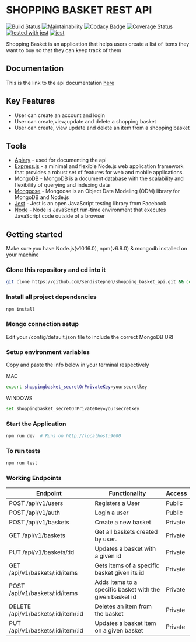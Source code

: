 # SHOPPING BASKET REST API

[![Build Status](https://travis-ci.org/sendistephen/shopping_basket_api.svg?branch=develop)](https://travis-ci.org/sendistephen/shopping_basket_api) [![Maintainability](https://api.codeclimate.com/v1/badges/fdd7818f671514fff2e8/maintainability)](https://codeclimate.com/github/sendistephen/shopping_basket_api/maintainability) [![Codacy Badge](https://api.codacy.com/project/badge/Grade/11edf48745ef45d58a26b798a419bc35)](https://app.codacy.com/app/sendistephen/shopping_basket_api?utm_source=github.com&utm_medium=referral&utm_content=sendistephen/shopping_basket_api&utm_campaign=Badge_Grade_Dashboard) [![Coverage Status](https://coveralls.io/repos/github/sendistephen/shopping_basket_api/badge.svg)](https://coveralls.io/github/sendistephen/shopping_basket_api) [![tested with jest](https://img.shields.io/badge/tested_with-jest-99424f.svg)](https://github.com/facebook/jest) [![jest](https://jestjs.io/img/jest-badge.svg)](https://github.com/facebook/jest)

Shopping Basket is an application that helps users create a list of items they want to buy so that they can keep track of them

## Documentation
This is the link to the api documentation [here](https://shoppingbasketapi.docs.apiary.io/)

## Key Features

-   User can create an account and login
-   User can create,view,update and delete a shopping basket
-   User can create, view update and delete an item from a shopping basket

## Tools

-   [Apiary](https://apiary.io/) - used for documenting the api
-   [Express.js](https://expressjs.com/) - a minimal and flexible Node.js web application framework that provides a robust set of features for web and mobile applications.
-   [MongoDB](https://www.mongodb.com/) - MongoDB is a document database with the scalability and flexibility of querying and indexing data
-   [Mongoose](https://mongoosejs.com) - Mongoose is an Object Data Modeling (ODM) library for MongoDB and Node.js
-   [Jest](https://jestjs.io/docs/en/getting-started) - Jest is an open JavaScript testing library from Facebook
-   [Node]() - Node is JavaScript run-time environment that executes JavaScript code outside of a browser

## Getting started

Make sure you have Node.js(v10.16.0), npm(v6.9.0) & mongodb installed on your machine

### Clone this repository and cd into it

```sh
git clone https://github.com/sendistephen/shopping_basket_api.git && cd shopping_basket_api
```

### Install all project dependencies

```sh
npm install
```

### Mongo connection setup

Edit your /config/default.json file to include the correct MongoDB URI

### Setup environment variables

Copy and paste the info below in your terminal respectively

MAC

```sh
export shoppingbasket_secretOrPrivateKey=yoursecretkey
```

WINDOWS

```sh
set shoppingbasket_secretOrPrivateKey=yoursecretkey
```

### Start the Application

```sh
npm run dev  # Runs on http://localhost:9000
```

### To run tests

```sh
npm run test
```

### Working Endpoints

| Endpoint                            | Functionality                                            | Access  |
| ----------------------------------- | -------------------------------------------------------- | ------- |
| POST /api/v1/users                  | Registers a User                                         | Public  |
| POST /api/v1/auth                   | Login a user                                             | Public  |
| POST /api/v1/baskets                | Create a new basket                                      | Private |
| GET /api/v1/baskets                 | Get all baskets created by user.                         | Private |
| PUT /api/v1/baskets/:id             | Updates a basket with a given id                         | Private |
| GET /api/v1/baskets/:id/items       | Gets items of a specific basket given its id             | Private |
| POST /api/v1/baskets/:id/items      | Adds items to a specific basket with the given basket id | Private |
| DELETE /api/v1/baskets/:id/item/:id | Deletes an item from the basket                          | Private |
| PUT /api/v1/baskets/:id/item/:id    | Updates a basket item on a given basket                  | Private |
